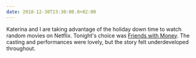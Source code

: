 ```yaml
---
date: 2018-12-30T23:30:00.0+02:00
---
```


Katerina and I are taking advantage of the holiday down time to watch random movies on Netflix. Tonight's choice was [Friends with Money](https://www.imdb.com/title/tt0436331/). The casting and performances were lovely, but the story felt underdeveloped throughout.
